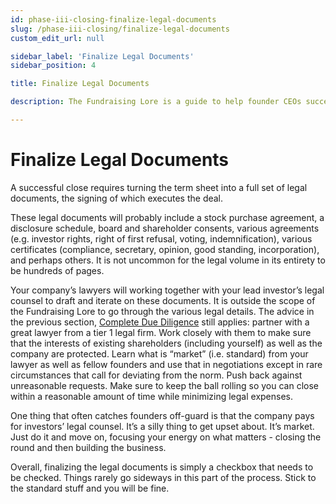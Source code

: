 ```yaml
---
id: phase-iii-closing-finalize-legal-documents
slug: /phase-iii-closing/finalize-legal-documents
custom_edit_url: null

sidebar_label: 'Finalize Legal Documents'
sidebar_position: 4

title: Finalize Legal Documents

description: The Fundraising Lore is a guide to help founder CEOs successfully raise early-stage VC financing from Silicon Valley investors.

---
```


# Finalize Legal Documents

A successful close requires turning the term sheet into a full set of legal documents, the signing of which executes the deal. 

These legal documents will probably include a stock purchase agreement, a disclosure schedule, board and shareholder consents, various agreements (e.g. investor rights, right of first refusal, voting, indemnification), various certificates (compliance, secretary, opinion, good standing, incorporation), and perhaps others. It is not uncommon for the legal volume in its entirety to be hundreds of pages.

Your company’s lawyers will working together with your lead investor’s legal counsel to draft and iterate on these documents. It is outside the scope of the Fundraising Lore to go through the various legal details. The advice in the previous section, [Complete Due Diligence](/phase-iii-closing/complete-due-diligence) still applies: partner with a great lawyer from a tier 1 legal firm. Work closely with them to make sure that the interests of existing shareholders (including yourself) as well as the company are protected. Learn what is “market” (i.e. standard) from your lawyer as well as fellow founders and use that in negotiations except in rare circumstances that call for deviating from the norm. Push back against unreasonable requests. Make sure to keep the ball rolling so you can close within a reasonable amount of time while minimizing legal expenses.

One thing that often catches founders off-guard is that the company pays for investors’ legal counsel. It’s a silly thing to get upset about. It’s market. Just do it and move on, focusing your energy on what matters - closing the round and then building the business.

Overall, finalizing the legal documents is simply a checkbox that needs to be checked. Things rarely go sideways in this part of the process. Stick to the standard stuff and you will be fine.